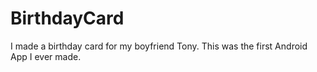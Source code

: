 # BirthdayCard
I made a birthday card for my boyfriend Tony. This was the first Android App I ever made.
